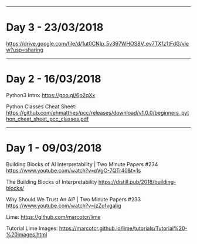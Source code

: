 ___
# Day 3 - 23/03/2018
https://drive.google.com/file/d/1ut0CNIp_5v397WHOS8V_ev7TXfz1tFdG/view?usp=sharing

___
# Day 2 - 16/03/2018

Python3 Intro:
https://goo.gl/6p2qXx

Python Classes Cheat Sheet:
https://github.com/ehmatthes/pcc/releases/download/v1.0.0/beginners_python_cheat_sheet_pcc_classes.pdf
___
# Day 1 - 09/03/2018

Building Blocks of AI Interpretability | Two Minute Papers #234
https://www.youtube.com/watch?v=pVgC-7QTr40&t=1s

The Building Blocks of Interpretability
https://distill.pub/2018/building-blocks/

Why Should We Trust An AI? | Two Minute Papers #233
https://www.youtube.com/watch?v=izZofvgaIig

Lime:
https://github.com/marcotcr/lime

Tutorial Lime Images:
https://marcotcr.github.io/lime/tutorials/Tutorial%20-%20images.html
